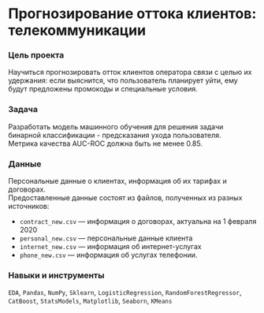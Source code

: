 # Прогнозирование оттока клиентов: телекоммуникации

 
### Цель проекта 
Научиться прогнозировать отток клиентов оператора связи с целью их удержания: если выяснится, что пользователь планирует уйти, ему будут предложены промокоды и специальные условия. 

### Задача   
Разработать модель машинного обучения для решения задачи бинарной классификации - предсказания ухода пользователя.   
Метрика качества AUC-ROC должна быть не менее 0.85.

### Данные  
Персональные данные о клиентах, информация об их тарифах и договорах.  
Предоставленные данные состоят из файлов, полученных из разных источников:
- `contract_new.csv` — информация о договорах, актуальна на 1 февраля 2020
- `personal_new.csv` — персональные данные клиента
- `internet_new.csv` — информация об интернет-услугах
- `phone_new.csv` — информация об услугах телефонии.
  

### Навыки и инструменты
`EDA`, `Pandas`, `NumPy`, `Sklearn`, `LogisticRegression`, `RandomForestRegressor`, `CatBoost`, `StatsModels`, `Matplotlib`, `Seaborn`, `KMeans`
